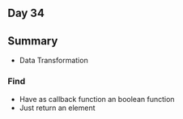 ## Day 34

## Summary
* Data Transformation

### Find
* Have as callback function an boolean function
* Just return an element
